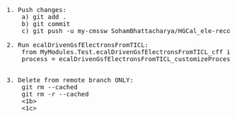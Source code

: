<pre>


1. Push changes:
    a) git add .
    b) git commit
    c) git push -u my-cmssw SohamBhattacharya/HGCal_ele-reco:HGCal_ele-reco 

2. Run ecalDrivenGsfElectronsFromTICL:
    from MyModules.Test.ecalDrivenGsfElectronsFromTICL_cff import ecalDrivenGsfElectronsFromTICL_customizeProcess
    process = ecalDrivenGsfElectronsFromTICL_customizeProcess(process, onReco = True)
    <Add process.ecalDrivenGsfElectronsFromTICL_step to the schedule>

3. Delete from remote branch ONLY:
    git rm --cached <file>
    git rm -r --cached <directory>
    <1b>
    <1c>



</pre>
